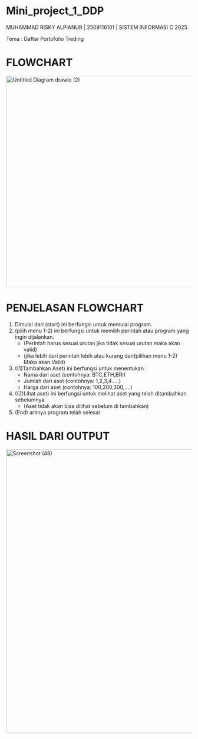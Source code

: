 # Mini_project_1_DDP
MUHAMMAD RISKY ALPIANUR | 2509116101 | SISTEM INFORMASI C 2025

Tema  : Daftar Portofolio Treding

# FLOWCHART

<img width="817" height="572" alt="Untitled Diagram drawio (2)" src="https://github.com/user-attachments/assets/40b2ce23-e56e-4a7d-916c-60e66d5d608c" />

# PENJELASAN FLOWCHART
1. Dimulai dari (start) ini berfungsi untuk memulai program.
2. (pilih menu 1-2) ini berfungsi untuk memilih perintah atau program yang ingin dijalankan.
   - (Perintah harus sesuai urutan jika tidak sesuai urutan maka akan valid)
   - (jika lebih dari perintah lebih atau kurang dari(pilihan menu 1-2) Maka akan Valid) 
3. ((1)Tambahkan Aset) ini berfungsi untuk menentukan :
   - Nama dari aset (contohnya: BTC,ETH,BRI)
   - Jumlah dari aset (contohnya: 1,2,3,4.....)
   - Harga dari aset (contohnya: 100,200,300,....)
4. ((2)Lihat aset) ini berfungsi untuk  melihat aset yang telah ditambahkan sebelumnya.
   - (Aset tidak akan bisa dilihat sebelum di tambahkan)
5. (End) artinya program telah selesai

# HASIL DARI OUTPUT

<img width="1366" height="768" alt="Screenshot (48)" src="https://github.com/user-attachments/assets/f955e603-7807-4bde-80a3-ecae9daa558e" />

